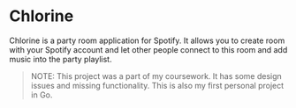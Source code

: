 # Chlorine

Chlorine is a party room application for Spotify. It allows you to create room with your Spotify account and let other people connect to this room and add music into the party playlist.

> NOTE: This project was a part of my coursework. It has some design issues and missing functionality. This is also my first personal project in Go.